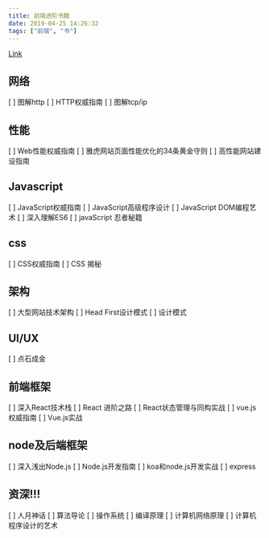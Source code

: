 ```yaml
---
title: 前端进阶书籍
date: 2019-04-25 14:26:32
tags: ["前端", "书"]
---
```


[Link](https://github.com/qiu-deqing/FE-learning)

## 网络

[ ] 图解http
[ ] HTTP权威指南
[ ] 图解tcp/ip

## 性能

[ ] Web性能权威指南
[ ] 雅虎网站页面性能优化的34条黄金守则
[ ] 高性能网站建设指南

## Javascript

[ ] JavaScript权威指南
[ ] JavaScript高级程序设计
[ ] JavaScript DOM编程艺术
[ ] 深入理解ES6
[ ] javaScript 忍者秘籍

## css

[ ] CSS权威指南
[ ] CSS 揭秘

## 架构

[ ] 大型网站技术架构
[ ] Head First设计模式
[ ] 设计模式

## UI/UX

[ ] 点石成金

## 前端框架

[ ] 深入React技术栈
[ ] React 进阶之路
[ ] React状态管理与同构实战
[ ] vue.js 权威指南
[ ] Vue.js实战

## node及后端框架

[ ] 深入浅出Node.js
[ ] Node.js开发指南
[ ] koa和node.js开发实战
[ ] express

## 资深!!!

[ ] 人月神话
[ ] 算法导论
[ ] 操作系统
[ ] 编译原理
[ ] 计算机网络原理
[ ] 计算机程序设计的艺术